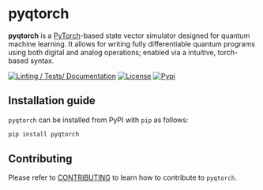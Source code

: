 # pyqtorch

**pyqtorch** is a [PyTorch](https://pytorch.org/)-based state vector simulator designed for quantum machine learning.
It allows for writing fully differentiable quantum programs using both digital and analog operations; enabled via a intuitive, torch-based syntax.

[![Linting / Tests/ Documentation](https://github.com/pasqal-io/qadence/actions/workflows/lint.yml/badge.svg)](https://github.com/pasqal-io/qadence/actions/workflows/run-tests-and-mypy.yml)
[![License](https://img.shields.io/badge/License-Apache_2.0-blue.svg)](https://opensource.org/licenses/Apache-2.0)
[![Pypi](https://badge.fury.io/py/qadence.svg)](https://pypi.org/project/pyqtorch/)


## Installation guide

`pyqtorch` can be installed from PyPI with `pip` as follows:

```bash
pip install pyqtorch
```

## Contributing

Please refer to [CONTRIBUTING](docs/CONTRIBUTING.md) to learn how to contribute to `pyqtorch`.
